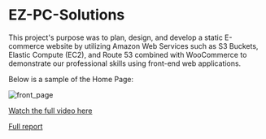 # EZ-PC-Solutions

This project's purpose was to plan, design, and develop a static E-commerce website by utilizing Amazon Web Services such as S3 Buckets, Elastic Compute (EC2), and Route 53 combined with WooCommerce to demonstrate our professional skills using front-end web applications.

Below is a sample of the Home Page:

![front_page](https://github.com/user-attachments/assets/2e8b3674-30f9-475e-a54f-052bd5e7b54a)

[Watch the full video here](https://drive.google.com/file/d/1ZEQQYSzIPU4Q4W7sPosTWn3af_gsaH5H/view?usp=sharing)

[Full report](EZPC_Solutions_Business_Plan.pdf)

